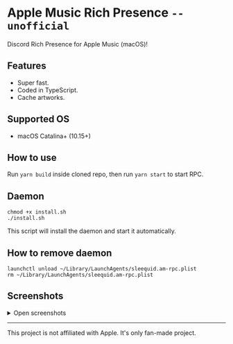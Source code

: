 <h1>Apple Music Rich Presence <code>--unofficial</code></h1>
Discord Rich Presence for Apple Music (macOS)!

## Features

- Super fast.
- Coded in TypeScript.
- Cache artworks.

## Supported OS

- macOS Catalina+ (10.15+)

## How to use

Run `yarn build` inside cloned repo, then run `yarn start` to start RPC.

## Daemon

```code
chmod +x install.sh
./install.sh
```

This script will install the daemon and start it automatically.

## How to remove daemon

```code
launchctl unload ~/Library/LaunchAgents/sleequid.am-rpc.plist
rm ~/Library/LaunchAgents/sleequid.am-rpc.plist
```

## Screenshots

<details>
  <summary>Open screenshots</summary>

![image](https://user-images.githubusercontent.com/9348108/147834057-577c4fca-e553-4dfd-8b19-f53087669eda.png)
![image](https://user-images.githubusercontent.com/9348108/147834084-a913e7c6-4400-47d4-875e-65bf88291307.png)

</details>

---

This project is not affiliated with Apple. It's only fan-made project.
